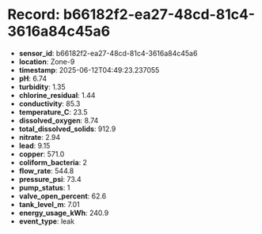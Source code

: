 # Record: b66182f2-ea27-48cd-81c4-3616a84c45a6

- **sensor_id**: b66182f2-ea27-48cd-81c4-3616a84c45a6
- **location**: Zone-9
- **timestamp**: 2025-06-12T04:49:23.237055
- **pH**: 6.74
- **turbidity**: 1.35
- **chlorine_residual**: 1.44
- **conductivity**: 85.3
- **temperature_C**: 23.5
- **dissolved_oxygen**: 8.74
- **total_dissolved_solids**: 912.9
- **nitrate**: 2.94
- **lead**: 9.15
- **copper**: 571.0
- **coliform_bacteria**: 2
- **flow_rate**: 544.8
- **pressure_psi**: 73.4
- **pump_status**: 1
- **valve_open_percent**: 62.6
- **tank_level_m**: 7.01
- **energy_usage_kWh**: 240.9
- **event_type**: leak